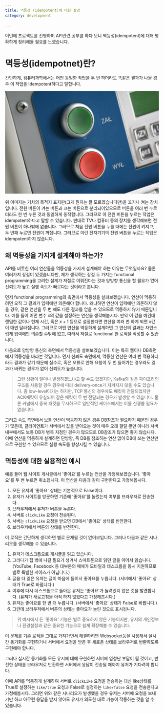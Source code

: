 ```yaml
---
title: 멱등성 (idempotent)에 대한 설명
category: development

---
```


이번에 프로젝트를 진행하며 API관련 공부를 하다 보니 멱등성(idempotent)에 대해 명확하게 정리해둘 필요를 느꼈습니다.

# 멱등성(idempotnet)란?

간단하게, 컴퓨터과학에서는 어떤 동일한 작업을 두 번 하더라도 똑같은 결과가 나올 경우 이 작업을 Idempotent하다고 말합니다.

![On_Off_-_Zał_Wył_(3086204137)](imgs/On_Off_-_Zał_Wył_(3086204137).jpg)

위 이미지는 기차의 목적지 표지판(그게 뭔지는 잘 모르겠습니다만)을 끄거나 켜는 장치입니다. 전원 버튼이 켜는 버튼과 끄는 버튼으로 분리되어있으므로 버튼을 여러 번 누르더라도 한 번 누른 것과 동일하게 동작합니다. 그러므로 이 전원 버튼을 누르는 작업은 idempotent하다고 말할 수 있습니다.  반대로 TV나 컴퓨터 등의 장치를 생각해보면 전원 버튼이 하나밖에 없습니다. 그러므로 처음 전원 버튼을 누를 때에는 전원이 켜지고, 두 번째 누르면 전원이 꺼집니다. 그러므로 이런 전자기기의 전원 버튼을 누르는 작업은 idempotent하지 않습니다.

## 왜 멱등성을 가지게 설계해야 하는가?

API를 비롯한 여러 연산들을 멱등성을 가지게 설계해야 하는 이유는 무엇일까요? 물론 여러가지 장점이 있겠습니다만, 제가 생각하는 장점 두 가지는 functional programming을 고려한 설계가 저절로 이뤄진다는 것과 양방향 통신을 할 필요가 없어 신뢰도가 높고 실행 속도가 빠르다는 것이라고 봅니다.

 먼저 functional programming의 측면에서 멱등성을 살펴보겠습니다. 연산이 멱등하려면 오직 그 결과가 입력에만 의존해야 합니다. 왜냐하면 연산이 입력에만 의존하지 않을 경우, 같은 연산을 두 번 해도 다른 결과를 얻을 수 있으므로 멱등하지 않기 때문입니다. 예를 들어 어떤 변수 $x$의 값을 설정하는 연산을 생각해봅시다. 만약 이 값을 예컨대 랜덤한 값이나 현재 시간, 혹은 $x+1$ 등으로 설정한다면 연산을 여러 번 하게 되면 $x$값이 매번 달라집니다. 그러므로 어떤 연산을 멱등하게 설계하면 그 연산의 결과는 자연스럽게 입력에만 의존할 수밖에 없고, 따라서 저절로 functional 한 로직을 작성할 수 있습니다.

다음으로 양방향 통신의 측면에서 멱등성을 살펴보겠습니다. 이는 특히 웹이나 DB측면에서 멱등성을 바라본 것입니다. 먼저 신뢰도 측면에셔, 멱등한 연산은 여러 번 적용하더라도 결과가 같기 때문에 실수로, 혹은 오류로 인해 요청이 두 번 들어가는 경우라도 결과가 바뀌는 경우가 없어 신뢰도가 높습니다.

> 그런 상황이 얼마나 발생하겠느냐고 할 수도 있겠지만, Kafka와 같은 파이프라인 구조를 사용할 경우 경우에 따라 delivery-once가 지켜지지 않을 수도 있습니다. 좀 low-level이기는 하지만, TCP 통신의 경우에도 패킷이 전달되었지만 ACK패킷이 유실되어 같은 패킷이 두 번 전달되는 경우가 발생할 수 있습니다. 물론 커널에서 중복 패킷을 무시하므로 일반적인 케이스에서는 이를 신경쓸 필요가 없습니다.

그리고 속도 측면에서 보통 연산이 멱등하지 않은 경우 DB참조가 필요하기 때문인 경우가 많은데, 클라이언트가 서버에서 값을 받아오는 것이 매우 오래 걸릴 뿐만 아니라 서버 내부에서도 보통 DB가 병목 지점인 경우가 많으므로 DB참조가 많으면 좋지 않습니다. 이때 연산을 멱등하게 설계하면 단방향, 즉 DB를 참조하는 연산 없이 DB에 쓰는 연산만으로 구현할 수 있으므로 실행 속도를 향상시킬 수 있습니다.

## 멱등성에 대한 실용적인 예시

예를 들어 웹 사이트 게시글에서 '좋아요'를 누르는 연산을 가정해보겠습니다. '좋아요'를 두 번 누르면 취소됩니다. 이 연산을 다음과 같이 구현한다고 가정해봅시다.

1. 모든 유저의 '좋아요' 상태는 기본적으로 False이다.
2. 유저가 사이트를 방문하면 기존에 '좋아요'를 눌렀는지 여부를 브라우저로 전송한다.
3. 브라우저에서 유저가 버튼을 누른다.
4. 서버로 `clickLike` 요청이 전송된다.
5. 서버는 `clickLike` 요청을 받으면 DB에서 '좋아요' 상태를 반전한다.
6. 브라우저에서 버튼의 상태를 반전한다.

이 로직은 간단하게 생각하면 별로 문제될 것이 없어보입니다. 그러나 다음과 같은 시나리오를 생각해볼 수 있습니다.

1. 유저가 데스크톱으로 게시글을 읽고 있습니다.
2. 그러다가 집 밖에 나갈 필요가 생겨서 스마트폰으로 읽던 글을 이어서 읽습니다. (YouTube, Facebook 등 대부분의 매체가 모바일과 데스크톱을 동시 지원하므로 별로 특별한 케이스가 아닙니다.)
3. 글을 다 읽은 유저는 글이 마음에 들어서 좋아요를 누릅니다. (서버에서 '좋아요' 상태가 True로 바뀝니다.)
4. 이후에 다시 데스크톱으로 돌아온 유저는 '좋아요'가 눌려있지 않은 것을 발견합니다. (유저가 새로고침을 아직 하지 않았다고 가정해봅시다.)
5. 유저는 좋아요를 한 번 더 누릅니다. (서버에서 '좋아요' 상태가 False로 바뀝니다.)
6. 그런데 브라우저에서 버튼의 상태는 좋아요가 눌린 것으로 표시됩니다.

> 위 예시에서 든 '좋아요' 기능은 별로 중요하지 않은 기능이지만, 유저의 개인정보나 환경설정과 같은 중요한 기능으로 쉽게 확장해볼 수 있습니다.

이 문제를 기존 로직을 그대로 가져가면서 해결하려면 Websocket등을 사용해서 실시간 동기화를 구현하거나 서버에서 요청을 받은 후 새로운 상태를 브라우저로 반환하도록 구현해야 합니다.

그러나 실시간 동기화를 모든 유저에 대해 구현하면 서버에 엄청난 부담이 될 것이고, 반전한 상태를 브라우저로 반환하면 서버에서 응답이 전송될 때까지 유저가 기다려야 합니다.

이때 API를 멱등하게 설계하여 서버로 `clickLike` 요청을 전송하는 대신 like상태를 True로 설정하는 `like/true` 요청과 False로 설정하는 `like/false` 요청을 전송한다고 가정해봅시다. 그러면 위와 같은 시나리오가 발생했을 경우 유저는 서버에 요청을 보내기만 하고 아무런 응답을 받지 않아도 유저가 의도한 대로 기능이 작동하는 것을 알 수 있습니다.
